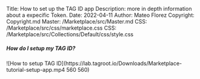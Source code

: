 Title: How to set up the TAG ID app
Description: more in depth information about a expecific Token.
Date: 2022-04-11
Author: Mateo Florez
Copyright: Copyright.md
Master: /Marketplace/src/Master.md
CSS: /Marketplace/src/css/marketplace.css
CSS: /Marketplace/src/Collections/Default/css/style.css


<div class="container info zone ">
<h5 class="display-6 fw-semibold border-bottom text-start">How do I setup my TAG ID?</h5>
	<div class="token-basic-info token-description-container bg-opacity-10">
		![How to setup TAG ID](https://lab.tagroot.io/Downloads/Marketplace-tutorial-setup-app.mp4 560 560)
    </div>
</div>